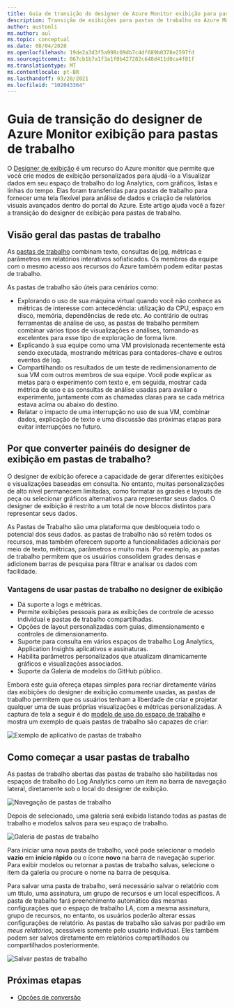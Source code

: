 ```yaml
---
title: Guia de transição do designer de Azure Monitor exibição para pastas de trabalho
description: Transição de exibições para pastas de trabalho no Azure Monitor.
author: austonli
ms.author: aul
ms.topic: conceptual
ms.date: 08/04/2020
ms.openlocfilehash: 19de2a3d3f5a998c09db7c4df689b0378e2597fd
ms.sourcegitcommit: 867cb1b7a1f3a1f0b427282c648d411d0ca4f81f
ms.translationtype: MT
ms.contentlocale: pt-BR
ms.lasthandoff: 03/20/2021
ms.locfileid: "102043364"
---
```

# <a name="azure-monitor-view-designer-to-workbooks-transition-guide"></a>Guia de transição do designer de Azure Monitor exibição para pastas de trabalho
O [Designer de exibição](view-designer.md) é um recurso do Azure monitor que permite que você crie modos de exibição personalizados para ajudá-lo a Visualizar dados em seu espaço de trabalho do log Analytics, com gráficos, listas e linhas do tempo. Elas foram transferidas para pastas de trabalho para fornecer uma tela flexível para análise de dados e criação de relatórios visuais avançados dentro do portal do Azure. Este artigo ajuda você a fazer a transição do designer de exibição para pastas de trabalho. 


## <a name="workbooks-overview"></a>Visão geral das pastas de trabalho
As [pastas de trabalho](../vm/vminsights-workbooks.md) combinam texto, consultas de [log](/azure/data-explorer/kusto/query/), métricas e parâmetros em relatórios interativos sofisticados. Os membros da equipe com o mesmo acesso aos recursos do Azure também podem editar pastas de trabalho.

As pastas de trabalho são úteis para cenários como:

-   Explorando o uso de sua máquina virtual quando você não conhece as métricas de interesse com antecedência: utilização da CPU, espaço em disco, memória, dependências de rede etc. Ao contrário de outras ferramentas de análise de uso, as pastas de trabalho permitem combinar vários tipos de visualizações e análises, tornando-as excelentes para esse tipo de exploração de forma livre.
-   Explicando à sua equipe como uma VM provisionada recentemente está sendo executada, mostrando métricas para contadores-chave e outros eventos de log.
-   Compartilhando os resultados de um teste de redimensionamento de sua VM com outros membros de sua equipe. Você pode explicar as metas para o experimento com texto e, em seguida, mostrar cada métrica de uso e as consultas de análise usadas para avaliar o experimento, juntamente com as chamadas claras para se cada métrica estava acima ou abaixo do destino.
-   Relatar o impacto de uma interrupção no uso de sua VM, combinar dados, explicação de texto e uma discussão das próximas etapas para evitar interrupções no futuro.


## <a name="why-convert-view-designer-dashboards-to-workbooks"></a>Por que converter painéis do designer de exibição em pastas de trabalho?

O designer de exibição oferece a capacidade de gerar diferentes exibições e visualizações baseadas em consulta. No entanto, muitas personalizações de alto nível permanecem limitadas, como formatar as grades e layouts de peça ou selecionar gráficos alternativos para representar seus dados. O designer de exibição é restrito a um total de nove blocos distintos para representar seus dados.

As Pastas de Trabalho são uma plataforma que desbloqueia todo o potencial dos seus dados. as pastas de trabalho não só retêm todos os recursos, mas também oferecem suporte a funcionalidades adicionais por meio de texto, métricas, parâmetros e muito mais. Por exemplo, as pastas de trabalho permitem que os usuários consolidem grades densas e adicionem barras de pesquisa para filtrar e analisar os dados com facilidade. 

### <a name="advantages-of-using-workbooks-over-view-designer"></a>Vantagens de usar pastas de trabalho no designer de exibição

* Dá suporte a logs e métricas.
* Permite exibições pessoais para as exibições de controle de acesso individual e pastas de trabalho compartilhadas.
* Opções de layout personalizadas com guias, dimensionamento e controles de dimensionamento.
* Suporte para consulta em vários espaços de trabalho Log Analytics, Application Insights aplicativos e assinaturas.
* Habilita parâmetros personalizados que atualizam dinamicamente gráficos e visualizações associados.
* Suporte da Galeria de modelos do GitHub público.

Embora este guia ofereça etapas simples para recriar diretamente várias das exibições do designer de exibição comumente usadas, as pastas de trabalho permitem que os usuários tenham a liberdade de criar e projetar qualquer uma de suas próprias visualizações e métricas personalizadas. A captura de tela a seguir é do [modelo de uso do espaço de trabalho](https://go.microsoft.com/fwlink/?linkid=874159&resourceId=Azure%20Monitor&featureName=Workbooks&itemId=community-Workbooks%2FAzure%20Monitor%20-%20Workspaces%2FWorkspace%20Usage&workbookTemplateName=Workspace%20Usage&func=NavigateToPortalFeature&type=workbook) e mostra um exemplo de quais pastas de trabalho são capazes de criar:


![Exemplo de aplicativo de pastas de trabalho](media/view-designer-conversion-overview/workbook-template-example.jpg)


## <a name="how-to-start-using-workbooks"></a>Como começar a usar pastas de trabalho
As pastas de trabalho abertas das pastas de trabalho são habilitadas nos espaços de trabalho do Log Analytics como um item na barra de navegação lateral, diretamente sob o local do designer de exibição.

![Navegação de pastas de trabalho](media/view-designer-conversion-overview/workbooks-nav.png)

Depois de selecionado, uma galeria será exibida listando todas as pastas de trabalho e modelos salvos para seu espaço de trabalho.

![Galeria de pastas de trabalho](media/view-designer-conversion-overview/workbooks-gallery.png)

Para iniciar uma nova pasta de trabalho, você pode selecionar o modelo **vazio** em **início rápido** ou o ícone **novo** na barra de navegação superior. Para exibir modelos ou retornar a pastas de trabalho salvas, selecione o item da galeria ou procure o nome na barra de pesquisa.

Para salvar uma pasta de trabalho, será necessário salvar o relatório com um título, uma assinatura, um grupo de recursos e um local específicos.
A pasta de trabalho fará preenchimento automático das mesmas configurações que o espaço de trabalho LA, com a mesma assinatura, grupo de recursos, no entanto, os usuários poderão alterar essas configurações de relatório. As pastas de trabalho são salvas por padrão em *meus relatórios*, acessíveis somente pelo usuário individual. Eles também podem ser salvos diretamente em relatórios compartilhados ou compartilhados posteriormente.

![Salvar pastas de trabalho](media/view-designer-conversion-overview/workbooks-save.png)

## <a name="next-steps"></a>Próximas etapas

- [Opções de conversão](view-designer-conversion-options.md)